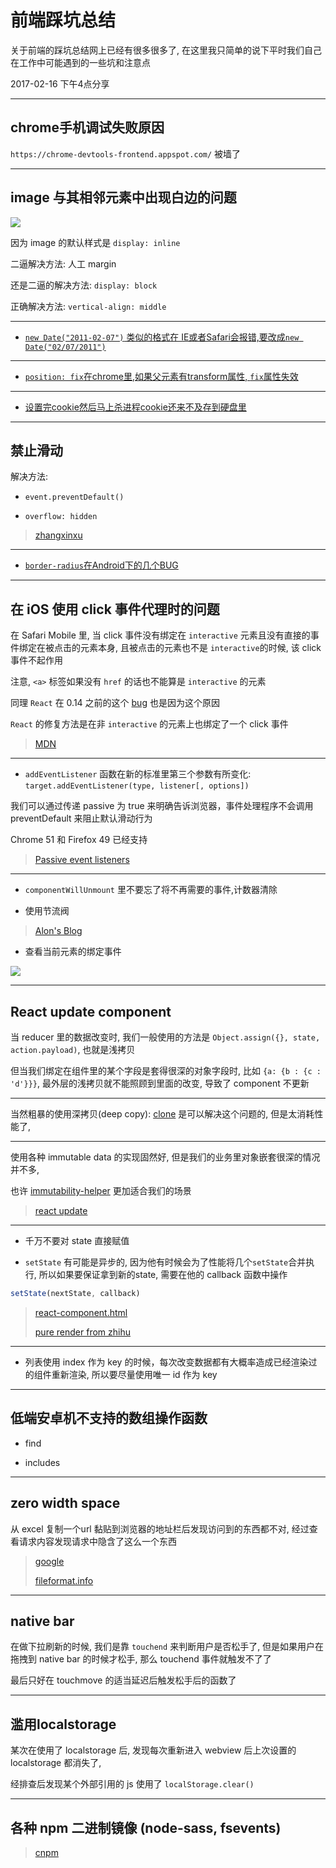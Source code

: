# 前端踩坑总结

关于前端的踩坑总结网上已经有很多很多了, 在这里我只简单的说下平时我们自己在工作中可能遇到的一些坑和注意点

2017-02-16 下午4点分享

---

## chrome手机调试失败原因

`https://chrome-devtools-frontend.appspot.com/` 被墙了

---

## image 与其相邻元素中出现白边的问题

![](http://pbdm.qiniudn.com/20170215164636_Kw8oup_Screenshot.jpeg)

因为 image 的默认样式是 `display: inline`

二逼解决方法: 人工 margin

还是二逼的解决方法: `display: block`

正确解决方法: `vertical-align: middle`

---

* [`new Date("2011-02-07")` 类似的格式在 IE或者Safari会报错,要改成`new Date("02/07/2011")`](http://biostall.com/javascript-new-date-returning-nan-in-ie-or-invalid-date-in-safari)

---

* [`position: fix`在chrome里,如果父元素有transform属性, `fix`属性失效](https://code.google.com/p/chromium/issues/detail?id=20574)

---

* [设置完cookie然后马上杀进程cookie还来不及存到硬盘里](https://code.google.com/p/chromium/issues/detail?id=496564)

---
<!--
## 键盘弹起后的坑

----->

## 禁止滑动

解决方法:

* `event.preventDefault()`

* `overflow: hidden`

> [zhangxinxu](http://www.zhangxinxu.com/wordpress/2016/12/web-mobile-scroll-prevent-window-js-css/)

---

* [`border-radius`在Android下的几个BUG](http://www.css88.com/archives/5550)

---

## 在 iOS 使用 click 事件代理时的问题

在 Safari Mobile 里, 当 click 事件没有绑定在 `interactive` 元素且没有直接的事件绑定在被点击的元素本身, 且被点击的元素也不是 `interactive`的时候, 该 click 事件不起作用

注意, `<a>` 标签如果没有 `href` 的话也不能算是 `interactive` 的元素

同理 `React` 在 0.14 之前的这个 [bug](https://github.com/facebook/react/issues/134) 也是因为这个原因

`React` 的修复方法是在非 `interactive` 的元素上也绑定了一个 click 事件

> [MDN](https://developer.mozilla.org/en-US/docs/Web/Events/click#Browser_compatibility)

---

* `addEventListener` 函数在新的标准里第三个参数有所变化: `target.addEventListener(type, listener[, options])`

我们可以通过传递 passive 为 true 来明确告诉浏览器，事件处理程序不会调用 preventDefault 来阻止默认滑动行为

Chrome 51 和 Firefox 49 已经支持

> [Passive event listeners](https://zhuanlan.zhihu.com/p/24555031)

---

* `componentWillUnmount` 里不要忘了将不再需要的事件,计数器清除

* 使用节流阀

> [Alon's Blog](http://jinlong.github.io/2016/04/24/Debouncing-and-Throttling-Explained-Through-Examples/)

* 查看当前元素的绑定事件

![](http://pbdm.qiniudn.com/20170215151105_TiJCrg_Screenshot.jpeg)

---

## React update component

当 reducer 里的数据改变时, 我们一般使用的方法是 `Object.assign({}, state, action.payload)`, 也就是浅拷贝

但当我们绑定在组件里的某个字段是套得很深的对象字段时, 比如 `{a: {b : {c : 'd'}}}`, 最外层的浅拷贝就不能照顾到里面的改变, 导致了 component 不更新

---

当然粗暴的使用深拷贝(deep copy): [clone](https://github.com/pvorb/clone) 是可以解决这个问题的, 但是太消耗性能了,

---

使用各种 immutable data 的实现固然好, 但是我们的业务里对象嵌套很深的情况并不多,

也许 [immutability-helper](https://github.com/kolodny/immutability-helper) 更加适合我们的场景

> [react update](https://facebook.github.io/react/docs/update.html)

---

* 千万不要对 state 直接赋值

* `setState` 有可能是异步的, 因为他有时候会为了性能将几个`setState`合并执行, 所以如果要保证拿到新的state, 需要在他的 callback 函数中操作

```javascript
setState(nextState, callback)
```

> [react-component.html](https://facebook.github.io/react/docs/react-component.html#setstate)
>
> [pure render from zhihu](https://zhuanlan.zhihu.com/p/20328570?refer=purerender)

---

* 列表使用 index 作为 key 的时候，每次改变数据都有大概率造成已经渲染过的组件重新渲染, 所以要尽量使用唯一 id 作为 key

<!--* 子组件的某个状态可以由属性和状态控制时，状态发生改变时，未及时通知父组件-->

---

## 低端安卓机不支持的数组操作函数

* find

* includes

---

## zero width space

从 excel 复制一个url 黏贴到浏览器的地址栏后发现访问到的东西都不对, 经过查看请求内容发现请求中隐含了这么一个东西

>[google](https://www.google.com/search?{google:acceptedSuggestion}oq=%25E2%2580%258B&sourceid=chrome&ie=UTF-8&q=%25E2%2580%258B)
>
> [fileformat.info](http://www.fileformat.info/info/unicode/char/200b/index.htm)

---

## native bar

在做下拉刷新的时候, 我们是靠 `touchend` 来判断用户是否松手了, 但是如果用户在拖拽到 native bar 的时候才松手, 那么 touchend 事件就触发不了了

最后只好在 touchmove 的适当延迟后触发松手后的函数了

---

## 滥用localstorage

某次在使用了 localstorage 后, 发现每次重新进入 webview 后上次设置的 localstorage 都消失了,

经排查后发现某个外部引用的 js 使用了 `localStorage.clear()`

---

<!--* 使用 `translate3d()` 开启硬件加速

> [司徒正美](http://www.cnblogs.com/rubylouvre/p/3471490.html)
>
> [treehouse](http://blog.teamtreehouse.com/increase-your-sites-performance-with-hardware-accelerated-css)-->

## 各种 npm 二进制镜像 (node-sass, fsevents)

> [cnpm](https://npm.taobao.org/mirrors)
